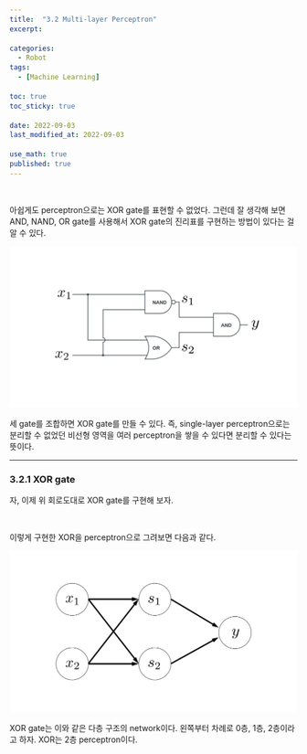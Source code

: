 ```yaml
---
title:  "3.2 Multi-layer Perceptron"
excerpt: 

categories:
  - Robot
tags:
  - [Machine Learning]

toc: true
toc_sticky: true
 
date: 2022-09-03
last_modified_at: 2022-09-03

use_math: true
published: true
---
```


<br>

아쉽게도 perceptron으로는 XOR gate를 표현할 수 없었다. 그런데 잘 생각해 보면 AND, NAND, OR gate를 사용해서 XOR gate의 진리표를 구현하는 방법이 있다는 걸 알 수 있다.

<p align="center"><img src="/assets/image/machine_learning/ml/ch3/220903_5.svg" width="" height="" title="" alt=""><br/></p>

세 gate를 조합하면 XOR gate를 만들 수 있다. 즉, single-layer perceptron으로는 분리할 수 없었던 비선형 영역을 여러 perceptron을 쌓을 수 있다면 분리할 수 있다는 뜻이다.

***

### 3.2.1 XOR gate

자, 이제 위 회로도대로 XOR gate를 구현해 보자.

<script src="https://gist.github.com/younghwanJoo1608/a80e694ad8b672403a70baa1477bd962.js"></script>

<br>

이렇게 구현한 XOR을 perceptron으로 그려보면 다음과 같다.

<p align="center"><img src="/assets/image/machine_learning/ml/ch3/220903_6.svg" width="" height="" title="" alt=""><br/></p>

XOR gate는 이와 같은 다층 구조의 network이다. 왼쪽부터 차례로 0층, 1층, 2층이라고 하자. XOR는 2층 perceptron이다.